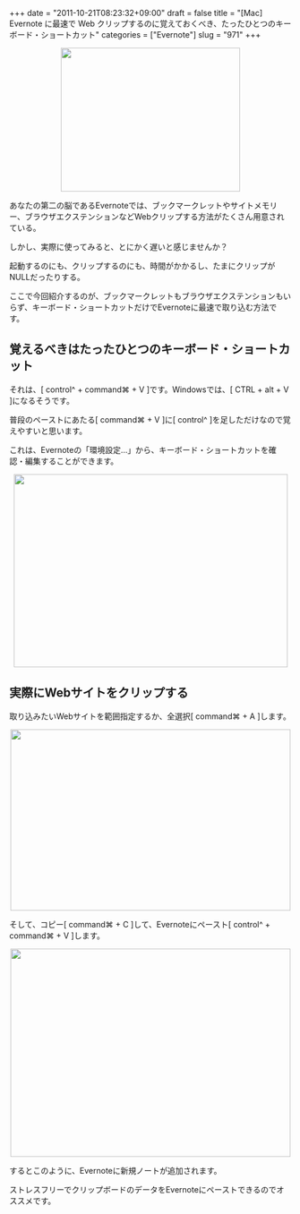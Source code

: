 +++
date = "2011-10-21T08:23:32+09:00"
draft = false
title = "[Mac] Evernote に最速で Web クリップするのに覚えておくべき、たったひとつのキーボード・ショートカット"
categories = ["Evernote"]
slug = "971"
+++

<img style="display:block; margin-left:auto; margin-right:auto;" src="/images/2011/09/0971_1.jpg" border="0" width="320" height="257" />

あなたの第二の脳であるEvernoteでは、ブックマークレットやサイトメモリー、ブラウザエクステンションなどWebクリップする方法がたくさん用意されている。

しかし、実際に使ってみると、とにかく遅いと感じませんか？

起動するのにも、クリップするのにも、時間がかかるし、たまにクリップがNULLだったりする。

ここで今回紹介するのが、ブックマークレットもブラウザエクステンションもいらず、キーボード・ショートカットだけでEvernoteに最速で取り込む方法です。

<h2>覚えるべきはたったひとつのキーボード・ショートカット</h2>

それは、[ control^ + command⌘ + V ]です。Windowsでは、[ CTRL + alt + V ]になるそうです。

普段のペーストにあたる[ command⌘ + V ]に[ control^ ]を足しただけなので覚えやすいと思います。

これは、Evernoteの「環境設定...」から、キーボード・ショートカットを確認・編集することができます。

<img style="display:block; margin-left:auto; margin-right:auto;" src="/images/2011/10/0971_2.jpg" border="0" width="489" height="345" />

<h2>実際にWebサイトをクリップする</h2>

取り込みたいWebサイトを範囲指定するか、全選択[ command⌘ + A ]します。

<img style="display:block; margin-left:auto; margin-right:auto;" src="/images/2011/10/0971_3.jpg" border="0" width="500" height="324" />

そして、コピー[ command⌘ + C ]して、Evernoteにペースト[ control^ + command⌘ + V ]します。

<img style="display:block; margin-left:auto; margin-right:auto;" src="/images/2011/10/0971_4.jpg" border="0" width="500" height="372" />

するとこのように、Evernoteに新規ノートが追加されます。

ストレスフリーでクリップボードのデータをEvernoteにペーストできるのでオススメです。
